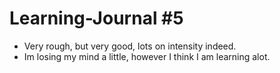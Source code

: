# Learning-Journal #5
- Very rough, but very good, lots on intensity indeed.
- Im losing my mind a little, however I think I am learning alot.

